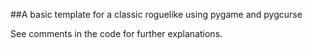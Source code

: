 ##A basic template for a classic roguelike using pygame and pygcurse

See comments in the code for further explanations.
